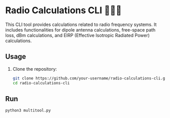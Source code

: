 # Radio Calculations CLI 📡📡📡

This CLI tool provides calculations related to radio frequency systems. It includes functionalities for dipole antenna calculations, free-space path loss, dBm calculations, and EIRP (Effective Isotropic Radiated Power) calculations.

## Usage

1. Clone the repository:

   ```bash
   git clone https://github.com/your-username/radio-calculations-cli.git
   cd radio-calculations-cli
## Run 
  
  ```bash
  python3 multitool.py
